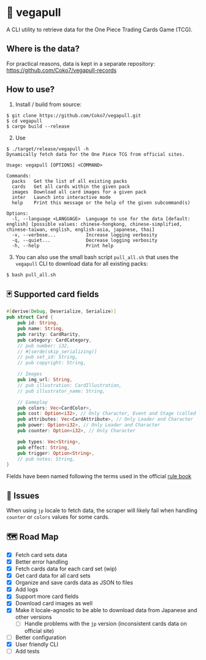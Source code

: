 # 👒 vegapull

A CLI utility to retrieve data for the One Piece Trading Cards Game (TCG).

## Where is the data?

For practical reasons, data is kept in a separate repository: https://github.com/Coko7/vegapull-records

## How to use?

1. Install / build from source:
```shell
$ git clone https://github.com/Coko7/vegapull.git
$ cd vegapull 
$ cargo build --release
```
2. Use
```shell
$ ./target/release/vegapull -h
Dynamically fetch data for the One Piece TCG from official sites.

Usage: vegapull [OPTIONS] <COMMAND>

Commands:
  packs   Get the list of all existing packs
  cards   Get all cards within the given pack
  images  Download all card images for a given pack
  inter   Launch into interactive mode
  help    Print this message or the help of the given subcommand(s)

Options:
  -l, --language <LANGUAGE>  Language to use for the data [default: english] [possible values: chinese-hongkong, chinese-simplified, chinese-taiwan, english, english-asia, japanese, thai]
  -v, --verbose...           Increase logging verbosity
  -q, --quiet...             Decrease logging verbosity
  -h, --help                 Print help
```

3. You can also use the small bash script `pull_all.sh` that uses the `vegapull` CLI to download data for all existing packs:
```shell
$ bash pull_all.sh
```

## 🃏 Supported card fields

```rust
#[derive(Debug, Deserialize, Serialize)]
pub struct Card {
    pub id: String,
    pub name: String,
    pub rarity: CardRarity,
    pub category: CardCategory,
    // pub number: i32,
    // #[serde(skip_serializing)]
    // pub set_id: String,
    // pub copyright: String,

    // Images
    pub img_url: String,
    // pub illustration: CardIllustration,
    // pub illustrator_name: String,

    // Gameplay
    pub colors: Vec<CardColor>,
    pub cost: Option<i32>, // Only Character, Event and Stage (called life for Leader)
    pub attributes: Vec<CardAttribute>, // Only Leader and Character
    pub power: Option<i32>, // Only Leader and Character
    pub counter: Option<i32>, // Only Character

    pub types: Vec<String>,
    pub effect: String,
    pub trigger: Option<String>,
    // pub notes: String,
}
```
Fields have been named following the terms used in the official [rule book](https://en.onepiece-cardgame.com/pdf/rule_comprehensive.pdf)

## 🐛 Issues

When using `jp` locale to fetch data, the scraper will likely fail when handling `counter` or `colors` values for some cards.

## 🗺️ Road Map

- [x] Fetch card sets data
- [x] Better error handling
- [x] Fetch cards data for each card set (wip)
- [x] Get card data for all card sets
- [x] Organize and save cards data as JSON to files
- [x] Add logs
- [x] Support more card fields
- [x] Download card images as well
- [x] Make it locale-agnostic to be able to download data from Japanese and other versions
    - [ ] Handle problems with the `jp` version (inconsistent cards data on official site)
- [ ] Better configuration 
- [x] User friendly CLI
- [ ] Add tests
